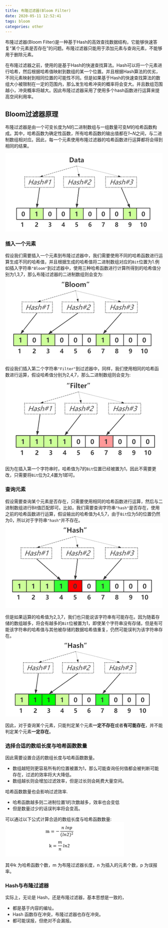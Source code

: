 ```yaml
---
title: 布隆过滤器(Bloom Filter)
date: 2020-05-11 12:52:41
tags: bloom
categories: other
---
```



布隆过滤器(Bloom Filter)是一种基于Hash的高效查找数据结构，它能够快速答复“某个元素是否存在”的问题。布隆过滤器只能用于添加元素与查询元素，不能够用于删除元素。

在布隆过滤器之前，使用的是基于Hash的快速查找算法。Hash可以将一个元素进行哈希，然后根据哈希值映射到数组的某一个位置。并且根据Hash算法的优劣，不同元素映射到相同位置的可能性不同。但是如果基于Hash的快速查找算法的数组大小被限制在一定的范围内，那么发生哈希冲突的概率将会变大。并且数组范围越小，冲突概率将越大。因此布隆过滤器采用了使用多个hash函数进行运算来提高空间利用率。

## Bloom过滤器原理
布隆过滤器是由一个可变长度为*N*的二进制数组与一组数量可变*M*的哈希函数构成。其中，哈希函数为确定性函数，所有哈希函数的输出值都在*1~N*之间，与二进制数组相对应。因此，每一个元素使用布隆过滤器的哈希函数进行运算都将会得到相同的结果。

![图](/img/blog/bloom/1.png)


### 插入一个元素
假设我们需要插入一个元素到布隆过滤器中，我们需要使用不同的哈希函数进行运算生成不同的哈希值，并且根据生成的哈希值将二进制数组对应的``Bit``位置为1.例如插入字符串``"Bloom"``到过滤器中，使用三种哈希函数进行计算所得到的哈希值分别为1,3,7，那么布隆过滤器的二进制数组则会变为:
![图](/img/blog/bloom/2.png)


假设我们插入第二个字符串``"Filter"``到过滤器中，同样，我们使用相同的哈希函数进行运算，假设哈希值分别为2,4,7，那么二进制数组则会变为:
![图](/img/blog/bloom/3.png)



因为在插入第一个字符串时，哈希值为7的``Bit``位置已经被置为1，因此不需要更改，只需要将``Bit``位为2,4置为1即可。


### 查询元素
假设需要查询某个元素是否存在，只需要使用相同的哈希函数进行运算，然后与二进制数组进行Bit值匹配即可。比如，我们需要查询字符串``"hash"``是否存在，使用之前的哈希函数进行运算，假设输出的哈希值为4,5,7，由于``Bit``位为5的位置仍然为0，所以对于字符串``"hash"``并不存在。
![图](/img/blog/bloom/4.png)



但是如果运算的哈希值为2,3,7，我们也只能说该字符串有可能存在。因为随着存储的数组越多，将会有越多的``Bit``位被置为1，即使某个字符串没有存储，但是有可能该字符串的哈希值与其他被存储的数据哈希值重复，仍然可能误判为该字符串存在。
![图](/img/blog/bloom/5.png)


因此，对于查询某个元素，只能判定某个元素**一定不存在**或者**有可能存在**，并不能判定某个元素**一定存在**。


### 选择合适的数组长度与哈希函数数量
因此需要设置合适的数组长度与哈希函数数量。
* 数组越短则更容易所有的位置被置为1，那么可能查询任何值都会被判断可能存在，过滤的效率将大大降低。
* 数组越长则会增加过滤效率，但是过长则会耗费大量空间。

哈希函数数量也会影响过滤效率.
* 哈希函数越多则二进制位置1的次数越多，效率也会变低
* 但是数量过少的话误判率将会变高。

可以通过以下公式计算合适的数组长度与哈希函数数量:
![图](/img/blog/bloom/6.png)


其中k 为哈希函数个数，m 为布隆过滤器长度，n 为插入的元素个数，p 为误报率。

### Hash与布隆过滤器
实际上，无论是	Hash，还是布隆过滤器，基本思想是一致的，
* 都是基于内容的编址。
* Hash 函数存在冲突，布隆过滤器也存在冲突。
* 都可能误报，但绝对不会漏报。
